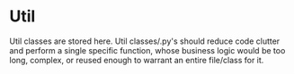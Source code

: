 # Util

Util classes are stored here. Util classes/.py's should reduce code clutter and perform a single specific function, whose business logic would be too long, complex, or reused enough to warrant an entire file/class for it. 
